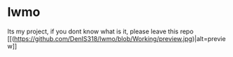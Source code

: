 # Iwmo
Its my project, if you dont know what is it, please leave this repo
[[(https://github.com/DenIS318/Iwmo/blob/Working/preview.jpg)|alt=preview]]
